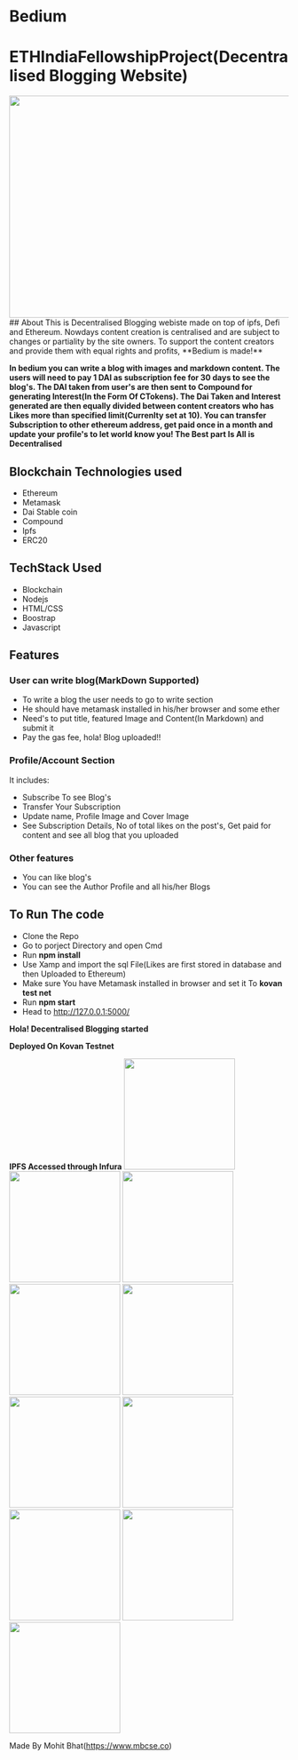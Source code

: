 # Bedium
# ETHIndiaFellowshipProject(Decentralised Blogging Website)
<img src="https://github.com/mbcse/Bedium_DecentralisedBlogging/blob/master/screenshots/profile.png" width="800" height="400">
## About
This is Decentralised Blogging webiste made on top of ipfs, Defi and Ethereum. Nowdays content creation is centralised and are subject to changes or partiality by the site owners. To support the content creators and provide them with equal rights and profits, **Bedium is made!**

**In bedium you can write a blog with images and markdown content. The users will need to pay 1 DAI as subscription fee for 30 days to see the blog's. The DAI taken from user's are then sent to Compound for generating Interest(In the Form Of CTokens). The Dai Taken and Interest generated are then equally divided between content creators who has Likes more than specified limit(Currenlty set at 10). You can transfer Subscription to other ethereum address, get paid once in a month and update your profile's to let world know you!
The Best part Is All is Decentralised**

## Blockchain Technologies used
- Ethereum
- Metamask
- Dai Stable coin
- Compound
- Ipfs
- ERC20

## TechStack Used
- Blockchain
- Nodejs
- HTML/CSS
- Boostrap
- Javascript

## Features
### User can write blog(MarkDown Supported)
  - To write a blog the user needs to go to write section
  - He should have metamask installed in his/her browser and some ether
  - Need's to put title, featured Image and Content(In Markdown) and submit it
  - Pay the gas fee, hola! Blog uploaded!!  
### Profile/Account Section
   It includes:
  - Subscribe To see Blog's
  - Transfer Your Subscription  
  - Update name, Profile Image and Cover Image
  - See Subscription Details, No of total likes on the post's, Get paid for content and see all blog that you uploaded 
  
 ### Other features
   - You can like blog's
   - You can see the Author Profile and all his/her Blogs
   
## To Run The code
- Clone the Repo
- Go to porject Directory and open Cmd
- Run **npm install**
- Use Xamp and import the sql File(Likes are first stored in database and then Uploaded to Ethereum)
- Make sure You have Metamask installed in browser and set it To **kovan test net**
- Run **npm start**
- Head to http://127.0.0.1:5000/

**Hola! Decentralised Blogging started**

**Deployed On Kovan Testnet**

**IPFS Accessed through Infura**
<img src="https://github.com/mbcse/Bedium_DecentralisedBlogging/blob/master/screenshots/indexpage.png" width="200">
<img src="https://github.com/mbcse/Bedium_DecentralisedBlogging/blob/master/screenshots/blogcontentpage.png" width="200">
<img src="https://github.com/mbcse/Bedium_DecentralisedBlogging/blob/master/screenshots/getpaid.png" width="200">
<img src="https://github.com/mbcse/Bedium_DecentralisedBlogging/blob/master/screenshots/profile2.png" width="200">
<img src="https://github.com/mbcse/Bedium_DecentralisedBlogging/blob/master/screenshots/subscribing.png" width="200">
<img src="https://github.com/mbcse/Bedium_DecentralisedBlogging/blob/master/screenshots/subscriptiondetails.png" width="200">
<img src="https://github.com/mbcse/Bedium_DecentralisedBlogging/blob/master/screenshots/susbscibedai.png" width="200">
<img src="https://github.com/mbcse/Bedium_DecentralisedBlogging/blob/master/screenshots/transfersubscription.png" width="200">
<img src="https://github.com/mbcse/Bedium_DecentralisedBlogging/blob/master/screenshots/updateprofile.png" width="200">
<img src="https://github.com/mbcse/Bedium_DecentralisedBlogging/blob/master/screenshots/write.png" width="200">

Made By Mohit Bhat(https://www.mbcse.co)



